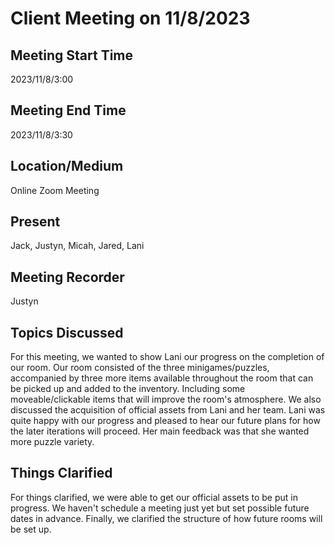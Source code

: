 # Client Meeting on 11/8/2023

## Meeting Start Time
2023/11/8/3:00

## Meeting End Time
2023/11/8/3:30

## Location/Medium
Online Zoom Meeting

## Present

Jack, Justyn, Micah, Jared, Lani

## Meeting Recorder

Justyn

## Topics Discussed 

For this meeting, we wanted to show Lani our progress on the completion of our room. Our room consisted of the three minigames/puzzles, accompanied by three more items available throughout the room that can be picked up and added to the inventory. Including some moveable/clickable items that will improve the room's atmosphere. We also discussed the acquisition of official assets from Lani and her team. Lani was quite happy with our progress and pleased to hear our future plans for how the later iterations will proceed. Her main feedback was that she wanted more puzzle variety. 

## Things Clarified

For things clarified, we were able to get our official assets to be put in progress. We haven't schedule a meeting just yet but set possible future dates in advance. Finally, we clarified the structure of how future rooms will be set up. 
